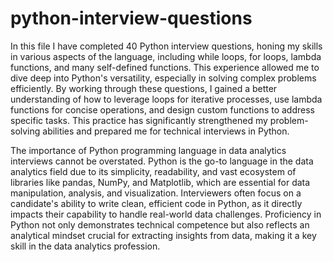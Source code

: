# python-interview-questions
In this file I have completed 40 Python interview questions, honing my skills in various aspects of the language, including while loops, for loops, lambda functions, and many self-defined functions. This experience allowed me to dive deep into Python's versatility, especially in solving complex problems efficiently. By working through these questions, I gained a better understanding of how to leverage loops for iterative processes, use lambda functions for concise operations, and design custom functions to address specific tasks. This practice has significantly strengthened my problem-solving abilities and prepared me for technical interviews in Python.

The importance of Python programming language in data analytics interviews cannot be overstated. Python is the go-to language in the data analytics field due to its simplicity, readability, and vast ecosystem of libraries like pandas, NumPy, and Matplotlib, which are essential for data manipulation, analysis, and visualization. Interviewers often focus on a candidate's ability to write clean, efficient code in Python, as it directly impacts their capability to handle real-world data challenges. Proficiency in Python not only demonstrates technical competence but also reflects an analytical mindset crucial for extracting insights from data, making it a key skill in the data analytics profession.
